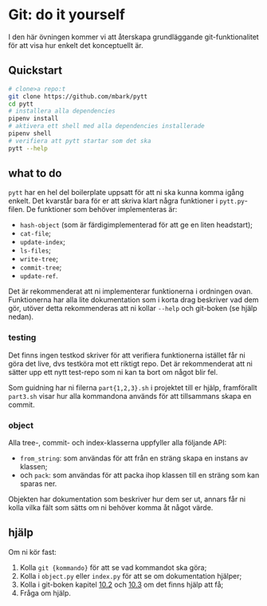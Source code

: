 # Git: do it yourself
I den här övningen kommer vi att återskapa grundläggande git-funktionalitet för
att visa hur enkelt det konceptuellt är.

## Quickstart
```sh
# clone>a repo:t
git clone https://github.com/mbark/pytt
cd pytt
# installera alla dependencies
pipenv install
# aktivera ett shell med alla dependencies installerade
pipenv shell
# verifiera att pytt startar som det ska
pytt --help
```

## what to do
`pytt` har en hel del boilerplate uppsatt för att ni ska kunna komma igång
enkelt. Det kvarstår bara för er att skriva klart några funktioner i
`pytt.py`-filen. De funktioner som behöver implementeras är:
- `hash-object` (som är färdigimplementerad för att ge en liten headstart);
- `cat-file`;
- `update-index`;
- `ls-files`;
- `write-tree`;
- `commit-tree`;
- `update-ref`.

Det är rekommenderat att ni implementerar funktionerna i ordningen ovan.
Funktionerna har alla lite dokumentation som i korta drag beskriver vad dem gör,
utöver detta rekommenderas att ni kollar `--help` och git-boken (se hjälp
nedan).

### testing
Det finns ingen testkod skriver för att verifiera funktionerna istället får ni
göra det live, dvs testköra mot ett riktigt repo. Det är rekommenderat att ni
sätter upp ett nytt test-repo som ni kan ta bort om något blir fel.

Som guidning har ni filerna `part{1,2,3}.sh` i projektet till er hjälp,
framförallt `part3.sh` visar hur alla kommandona används för att tillsammans
skapa en commit.

### object
Alla tree-, commit- och index-klasserna uppfyller alla följande API:
- `from_string`: som användas för att från en sträng skapa en instans av
  klassen;
- och `pack`: som användas för att packa ihop klassen till en sträng som kan
  sparas ner.

Objekten har dokumentation som beskriver hur dem ser ut, annars får ni kolla
vilka fält som sätts om ni behöver komma åt något värde.

## hjälp
Om ni kör fast:
1. Kolla `git {kommando}` för att se vad kommandot ska göra;
2. Kolla i `object.py` eller `index.py` för att se om dokumentation hjälper;
3. Kolla i git-boken kapitel
[10.2](https://git-scm.com/book/en/v2/Git-Internals-Git-Objects) och
[10.3](https://git-scm.com/book/en/v2/Git-Internals-Git-References) om det finns
hjälp att få;
4. Fråga om hjälp.
